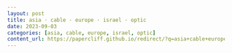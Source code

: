```yaml
---
layout: post
title: asia · cable · europe · israel · optic
date: 2023-09-03
categories: [asia, cable, europe, israel, optic]
content_url: https://papercliff.github.io/redirect/?q=asia+cable+europe+israel+optic&tbs=cdr:1,cd_min:9/2/2023,cd_max:9/4/2023
---
```

